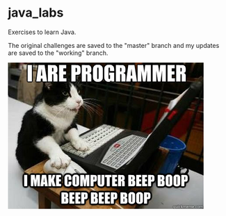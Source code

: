 # java_labs

Exercises to learn Java.

The original challenges are saved to the "master" branch and my updates are saved to the "working" branch. 

![alt tag](https://github.com/cassandrea/java_labs/blob/master/cats.jpg?)
